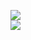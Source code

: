 [![](https://img.shields.io/badge/Made%20With-Github%20Spray-lightgrey.svg?style=for-the-badge&logo=github)](https://github.com/Annihil/github-spray#3753)  
[![](https://i.imgur.com/2DrTn0Z.gif)](https://github.com/Annihil/github-spray)